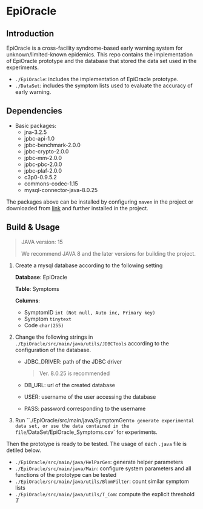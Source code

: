 # EpiOracle

## Introduction

EpiOracle is a cross-facility syndrome-based early warning system for unknown/limited-known epidemics. This repo contains the implementation of EpiOracle prototype and the database that stored the data set used in the experiments.

- `./EpiOracle`: includes the implementation of EpiOracle prototype.
- `./DataSet`: includes the symptom lists used to evaluate the accuracy of early warning.

## Dependencies

- Basic packages: 
  - jna-3.2.5
  - jpbc-api-1.0
  - jpbc-benchmark-2.0.0
  - jpbc-crypto-2.0.0
  - jpbc-mm-2.0.0
  - jpbc-pbc-2.0.0
  - jpbc-plaf-2.0.0
  - c3p0-0.9.5.2
  - commons-codec-1.15
  - mysql-connector-java-8.0.25

The packages above can be installed by configuring `maven` in the project or downloaded from [link](https://mvnrepository.com) and further installed in the project.

## Build & Usage

> JAVA version: 15 
>
> We recommend JAVA 8 and the later versions for building the project.

1. Create a mysql database according to the following setting

   **Database**: EpiOracle

   **Table**: Symptoms

   **Columns**: 

    - SymptomID  `int (Not null, Auto inc, Primary key)`
    - Symptom  `tinytext`
    - Code  `char(255)`

2. Change the following strings in `./EpiOracle/src/main/java/utils/JDBCTools` according to the configuration of the database.

   - JDBC_DRIVER: path of the JDBC driver

     > Ver. 8.0.25 is recommended

   - DB_URL: url of the created database

   - USER: username of the user accessing the database

   - PASS: password corresponding to the username

3. Run ``./EpiOracle/src/main/java/SymptomGen` to generate experimental data set, or use the data contained in the file `/DataSet/EpiOracle_Symptoms.csv` for experiments.

Then the prototype is ready to be tested. The usage of each `.java` file is detiled below.

- `./EpiOracle/src/main/java/HelParGen`: generate helper parameters
- `./EpiOracle/src/main/java/Main`: configure system parameters and all functions of the prototype can be tested
- `./EpiOracle/src/main/java/utils/BlomFilter`: count similar symptom lists
- `./EpiOracle/src/main/java/utils/T_Com`: compute the explicit threshold $T$

